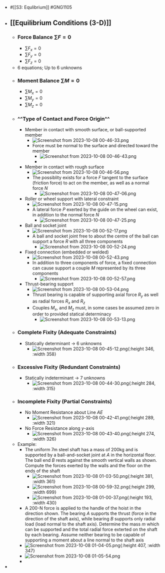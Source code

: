 - #[[S3: Equlibrium]] #GNG1105
- ## [[Equilibrium Conditions (3-D)]]
	- ### Force Balance $\sum F = 0$
		- $\sum F_x = 0$
		- $\sum F_y = 0$
		- $\sum F_z = 0$
	- 6 equations; Up to 6 unknowns
	- ### Moment Balance $\sum M = 0$
		- $\sum M_x = 0$
		- $\sum M_y = 0$
		- $\sum M_z = 0$
	- ### ^^**Type of Contact and Force Origin**^^
		- Member in contact with smooth surface, or ball-supported member
			- ![Screenshot from 2023-10-08 00-46-33.png](../assets/Screenshot_from_2023-10-08_00-46-33_1696740615842_0.png)
			- Force must be normal to the surface and directed toward the member
				- ![Screenshot from 2023-10-08 00-46-43.png](../assets/Screenshot_from_2023-10-08_00-46-43_1696740574625_0.png)
				-
		- Member in contact with rough surface
			- ![Screenshot from 2023-10-08 00-46-56.png](../assets/Screenshot_from_2023-10-08_00-46-56_1696740648801_0.png)
			- The possiblity exists for a force $F$ tangent to the surface (friction force) to act on the member, as well as a normal force $N$
				- ![Screenshot from 2023-10-08 00-47-06.png](../assets/Screenshot_from_2023-10-08_00-47-06_1696740676018_0.png)
		- Roller or wheel support with lateral constraint
			- ![Screenshot from 2023-10-08 00-47-15.png](../assets/Screenshot_from_2023-10-08_00-47-15_1696740700110_0.png)
			- A lateral force $P$ exerted by the guide on the wheel can exist, in addition to the normal force $N$
				- ![Screenshot from 2023-10-08 00-47-25.png](../assets/Screenshot_from_2023-10-08_00-47-25_1696740725913_0.png)
		- Ball and socket joint
			- ![Screenshot from 2023-10-08 00-52-17.png](../assets/Screenshot_from_2023-10-08_00-52-17_1696740813513_0.png)
			- A ball and socket joint free to about the centre of the ball can support a force $R$ with all three components
				- ![Screenshot from 2023-10-08 00-52-24.png](../assets/Screenshot_from_2023-10-08_00-52-24_1696740837023_0.png)
		- Fixed connection (embedded or welded)
			- ![Screenshot from 2023-10-08 00-52-43.png](../assets/Screenshot_from_2023-10-08_00-52-43_1696740864748_0.png)
			- In addition to three components of force, a fixed connection can cause support a couple $M$ represented by its three components
				- ![Screenshot from 2023-10-08 00-52-57.png](../assets/Screenshot_from_2023-10-08_00-52-57_1696740898474_0.png)
		- Thrust-bearing support
			- ![Screenshot from 2023-10-08 00-53-04.png](../assets/Screenshot_from_2023-10-08_00-53-04_1696740924802_0.png)
			- Thrust bearing is capable of supporting axial force $R_y$ as well as radial forces $R_x$ and $R_z$
			- Couples $M_x$, and $M_z$ must, in some cases be assumed zero in order to provided statical determinacy
				- ![Screenshot from 2023-10-08 00-53-13.png](../assets/Screenshot_from_2023-10-08_00-53-13_1696740948572_0.png)
	- ### Complete Fixity (Adequate Constraints)
		- Statically determinant $\rightarrow$ 6 unknowns
			- ![Screenshot from 2023-10-08 00-45-12.png](../assets/Screenshot_from_2023-10-08_00-45-12_1696740343327_0.png){:height 346, :width 358}
	- ### Excessive Fixity (Redundant Constraints)
		- Statically indeterminant $\rightarrow$ 7 unknowns
			- ![Screenshot from 2023-10-08 00-44-30.png](../assets/Screenshot_from_2023-10-08_00-44-30_1696740295386_0.png){:height 284, :width 315}
	- ### Incomplete Fixity (Partial Constraints)
		- No Moment Resistance about Line $AE$
			- ![Screenshot from 2023-10-08 00-42-41.png](../assets/Screenshot_from_2023-10-08_00-42-41_1696740194886_0.png){:height 289, :width 321}
		- No Force Resistance along $y$-axis
			- ![Screenshot from 2023-10-08 00-43-40.png](../assets/Screenshot_from_2023-10-08_00-43-40_1696740243962_0.png){:height 274, :width 326}
	- Example:
		- The uniform 7m steel shaft has a mass of 200kg and is supported by a ball-and-socket joint at $A$ in the horizontal floor. The ball end $B$ rests against the smooth vertical walls as shown. Compute the forces exerted by the walls and the floor on the ends of the shaft
			- ![Screenshot from 2023-10-08 01-03-50.png](../assets/Screenshot_from_2023-10-08_01-03-50_1696741475497_0.png){:height 381, :width 361}
			- ![Screenshot from 2023-10-08 00-59-32.png](../assets/Screenshot_from_2023-10-08_00-59-32_1696741202522_0.png){:height 299, :width 699}
			- ![Screenshot from 2023-10-08 01-00-37.png](../assets/Screenshot_from_2023-10-08_01-00-37_1696741262025_0.png){:height 193, :width 430}
		- A 200-N force is applied to the handle of the hoist in the direction shown. The bearing $A$ supports the thrust (force in the direction of the shaft axis), while bearing $B$ supports only radial load (load normal to the shaft axis). Determine the mass $m$ which can be supported and the total radial force exterted on the shaft by each bearing. Assume neither bearing to be capable of supporting a moment about a line normal to the shaft axis
		- ![Screenshot from 2023-10-08 01-04-05.png](../assets/Screenshot_from_2023-10-08_01-04-05_1696741503610_0.png){:height 407, :width 347}
		- ![Screenshot from 2023-10-08 01-05-54.png](../assets/Screenshot_from_2023-10-08_01-05-54_1696741595589_0.png)
		-
-